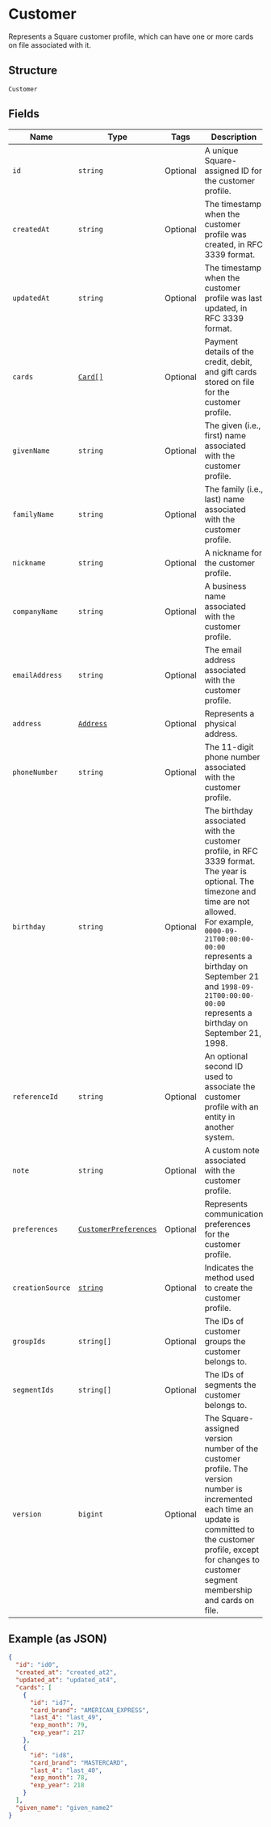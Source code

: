 
# Customer

Represents a Square customer profile, which can have one or more
cards on file associated with it.

## Structure

`Customer`

## Fields

| Name | Type | Tags | Description |
|  --- | --- | --- | --- |
| `id` | `string` | Optional | A unique Square-assigned ID for the customer profile. |
| `createdAt` | `string` | Optional | The timestamp when the customer profile was created, in RFC 3339 format. |
| `updatedAt` | `string` | Optional | The timestamp when the customer profile was last updated, in RFC 3339 format. |
| `cards` | [`Card[]`](/doc/models/card.md) | Optional | Payment details of the credit, debit, and gift cards stored on file for the customer profile. |
| `givenName` | `string` | Optional | The given (i.e., first) name associated with the customer profile. |
| `familyName` | `string` | Optional | The family (i.e., last) name associated with the customer profile. |
| `nickname` | `string` | Optional | A nickname for the customer profile. |
| `companyName` | `string` | Optional | A business name associated with the customer profile. |
| `emailAddress` | `string` | Optional | The email address associated with the customer profile. |
| `address` | [`Address`](/doc/models/address.md) | Optional | Represents a physical address. |
| `phoneNumber` | `string` | Optional | The 11-digit phone number associated with the customer profile. |
| `birthday` | `string` | Optional | The birthday associated with the customer profile, in RFC 3339 format. The year is optional. The timezone and time are not allowed.<br>For example, `0000-09-21T00:00:00-00:00` represents a birthday on September 21 and `1998-09-21T00:00:00-00:00` represents a birthday on September 21, 1998. |
| `referenceId` | `string` | Optional | An optional second ID used to associate the customer profile with an<br>entity in another system. |
| `note` | `string` | Optional | A custom note associated with the customer profile. |
| `preferences` | [`CustomerPreferences`](/doc/models/customer-preferences.md) | Optional | Represents communication preferences for the customer profile. |
| `creationSource` | [`string`](/doc/models/customer-creation-source.md) | Optional | Indicates the method used to create the customer profile. |
| `groupIds` | `string[]` | Optional | The IDs of customer groups the customer belongs to. |
| `segmentIds` | `string[]` | Optional | The IDs of segments the customer belongs to. |
| `version` | `bigint` | Optional | The Square-assigned version number of the customer profile. The version number is incremented each time an update is committed to the customer profile, except for changes to customer segment membership and cards on file. |

## Example (as JSON)

```json
{
  "id": "id0",
  "created_at": "created_at2",
  "updated_at": "updated_at4",
  "cards": [
    {
      "id": "id7",
      "card_brand": "AMERICAN_EXPRESS",
      "last_4": "last_49",
      "exp_month": 79,
      "exp_year": 217
    },
    {
      "id": "id8",
      "card_brand": "MASTERCARD",
      "last_4": "last_40",
      "exp_month": 78,
      "exp_year": 218
    }
  ],
  "given_name": "given_name2"
}
```

